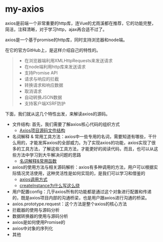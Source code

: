 # my-axios
axios是前端一个非常重要的http库，连Vue的尤雨溪都在推荐，它的功能完整，简洁，注释清晰，对于学习http，ajax再合适不过了。

axios是一个基于promise的http库，同时支持浏览器和node端。

在它的官方GitHub上，是这样介绍自己的特性的。
> - 在浏览器端利用XMLHttpRequests来发送请求
> - 在node端利用http库来发送请求
> - 支持Promise API
> - 请求与响应的拦截
> - 转换请求和响应数据
> - 取消请求
> - 自动转换JSON数据
> - 支持客户端XSRF防护

下面，我们就从这几个特性出发，来解读axios的源码。

- 文件结构: 首先，我们需要了解axios核心代码的组织方式
  - [Axios项目源码文件结构](https://github.com/NickChuCode/myAxios/issues/1)
- 名词解释 & 常用工具方法：axios中一些专用的名词，需要知道有哪些，干什么用的，才能发挥axios的全部威力。为了实现axios的功能，axios实现了很多的工具方法，了解这些工具方法，才能更好的阅读代码，而且，也可以从这些方法中学习到大牛解决问题的思路
  - [名词解释&常用函数](https://github.com/NickChuCode/myAxios/issues/2)
- axios的使用方法与相关源码解析：axios有多种调用的方法，用户可以根据实际情况灵活使用，这种灵活性是如何实现的，是我们可以学习和借鉴的
  - [axios调用方式](https://github.com/NickChuCode/myAxios/issues/4)
  - [createInstance为什么写这么绕](https://github.com/NickChuCode/myAxios/issues/3)
- 用户配置config：几乎axios所有的功能都是通过这个对象进行配置和传递的，既是axios项目内部的沟通桥梁，也是用户跟axios进行沟通的桥梁。
- axios.prototype.request：这个方法是整个axios的核心方法
- 拦截器的使用与源码分析
- 数据转换器的使用与源码分析
- axios是如何使用Promise的
- axios中对象的序列化
- 其他
